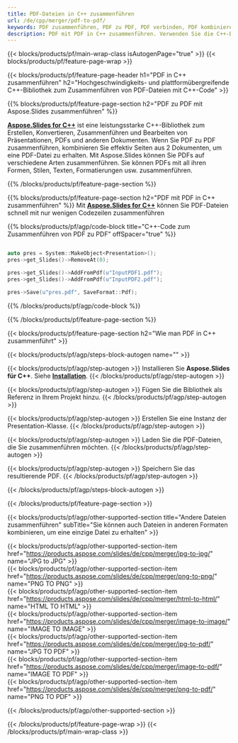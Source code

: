 ```yaml
---
title: PDF-Dateien in C++ zusammenführen
url: /de/cpp/merger/pdf-to-pdf/
keywords: PDF zusammenführen, PDF zu PDF, PDF verbinden, PDF kombinieren, C++ API, C++ Bibliothek
description: PDF mit PDF in C++ zusammenführen. Verwenden Sie die C++-Bibliotheks-API, um PDF-Dateien zu kombinieren
---
```


{{< blocks/products/pf/main-wrap-class isAutogenPage="true" >}}
{{< blocks/products/pf/feature-page-wrap >}}

{{< blocks/products/pf/feature-page-header h1="PDF in C++ zusammenführen" h2="Hochgeschwindigkeits- und plattformübergreifende C++-Bibliothek zum Zusammenführen von PDF-Dateien mit C++-Code" >}}

{{% blocks/products/pf/feature-page-section h2="PDF zu PDF mit Aspose.Slides zusammenführen" %}}

[**Aspose.Slides for C++**](https://products.aspose.com/slides/de/cpp/) ist eine leistungsstarke C++-Bibliothek zum Erstellen, Konvertieren, Zusammenführen und Bearbeiten von Präsentationen, PDFs und anderen Dokumenten. Wenn Sie PDF zu PDF zusammenführen, kombinieren Sie effektiv Seiten aus 2 Dokumenten, um eine PDF-Datei zu erhalten. Mit Aspose.Slides können Sie PDFs auf verschiedene Arten zusammenführen. Sie können PDFs mit all ihren Formen, Stilen, Texten, Formatierungen usw. zusammenführen.

{{% /blocks/products/pf/feature-page-section %}}




{{% blocks/products/pf/feature-page-section  h2="PDF mit PDF in C++ zusammenführen" %}}
Mit [**Aspose.Slides for C++**](https://products.aspose.com/slides/de/cpp/) können Sie PDF-Dateien schnell mit nur wenigen Codezeilen zusammenführen

{{% blocks/products/pf/agp/code-block title="C++-Code zum Zusammenführen von PDF zu PDF" offSpacer="true" %}}
```cpp

auto pres = System::MakeObject<Presentation>();
pres->get_Slides()->RemoveAt(0);

pres->get_Slides()->AddFromPdf(u"InputPDF1.pdf");
pres->get_Slides()->AddFromPdf(u"InputPDF2.pdf");

pres->Save(u"pres.pdf", SaveFormat::Pdf);
```
{{% /blocks/products/pf/agp/code-block %}}

{{% /blocks/products/pf/feature-page-section %}}




{{< blocks/products/pf/feature-page-section  h2="Wie man PDF in C++ zusammenführt" >}}


{{< blocks/products/pf/agp/steps-block-autogen name="" >}}


{{< blocks/products/pf/agp/step-autogen >}}
Installieren Sie **Aspose.Slides für C++**. Siehe [**Installation**](https://docs.aspose.com/slides/cpp/installation/).
{{< /blocks/products/pf/agp/step-autogen >}}

{{< blocks/products/pf/agp/step-autogen >}}
Fügen Sie die Bibliothek als Referenz in Ihrem Projekt hinzu.
{{< /blocks/products/pf/agp/step-autogen >}}

{{< blocks/products/pf/agp/step-autogen >}}
Erstellen Sie eine Instanz der Presentation-Klasse.
{{< /blocks/products/pf/agp/step-autogen >}}

{{< blocks/products/pf/agp/step-autogen >}}
Laden Sie die PDF-Dateien, die Sie zusammenführen möchten.
{{< /blocks/products/pf/agp/step-autogen >}}

{{< blocks/products/pf/agp/step-autogen >}}
Speichern Sie das resultierende PDF.
{{< /blocks/products/pf/agp/step-autogen >}}


{{< /blocks/products/pf/agp/steps-block-autogen >}}


{{< /blocks/products/pf/feature-page-section >}}




{{< blocks/products/pf/agp/other-supported-section title="Andere Dateien zusammenführen" subTitle="Sie können auch Dateien in anderen Formaten kombinieren, um eine einzige Datei zu erhalten" >}}

{{< blocks/products/pf/agp/other-supported-section-item href="https://products.aspose.com/slides/de/cpp/merger/jpg-to-jpg/" name="JPG to JPG" >}}  
{{< blocks/products/pf/agp/other-supported-section-item href="https://products.aspose.com/slides/de/cpp/merger/png-to-png/" name="PNG TO PNG" >}}  
{{< blocks/products/pf/agp/other-supported-section-item href="https://products.aspose.com/slides/de/cpp/merger/html-to-html/" name="HTML TO HTML" >}}  
{{< blocks/products/pf/agp/other-supported-section-item href="https://products.aspose.com/slides/de/cpp/merger/image-to-image/" name="IMAGE TO IMAGE" >}}  
{{< blocks/products/pf/agp/other-supported-section-item href="https://products.aspose.com/slides/de/cpp/merger/jpg-to-pdf/" name="JPG TO PDF" >}}  
{{< blocks/products/pf/agp/other-supported-section-item href="https://products.aspose.com/slides/de/cpp/merger/image-to-pdf/" name="IMAGE TO PDF" >}}  
{{< blocks/products/pf/agp/other-supported-section-item href="https://products.aspose.com/slides/de/cpp/merger/png-to-pdf/" name="PNG TO PDF" >}}  
  


{{< /blocks/products/pf/agp/other-supported-section >}}

{{< /blocks/products/pf/feature-page-wrap >}}
{{< /blocks/products/pf/main-wrap-class >}}